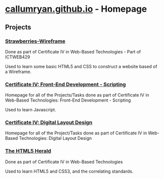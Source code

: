 # [callumryan.github.io](https://callumryan.github.io) - Homepage

## Projects

### [Strawberries-Wireframe](https://callumryan.github.io/Strawberries-Wireframe/index.html)
Done as part of Certificate IV in Web-Based Technologies - Part of ICTWEB429

Used to learn some basic HTML5 and CSS to construct a website based of a Wireframe.

### [Certificate IV: Front-End Development - Scripting](https://callumryan.github.io/C4-Front-End-Scripting)
Homepage for all of the Projects/Tasks done as part of Certificate IV in Web-Based Technologies: Front-End Development - Scripting

Used to learn Javascript.

### [Certificate IV: Digital Layout Design](https://callumryan.github.io/C4-Digital-Layout-Design)
Homepage for all of the Project/Tasks done as part of Certificate IV in Web-Based Technologies: Digital Layout Design

### [The HTML5 Herald](https://callumryan.github.io)

Done as part of Certificate IV in Web-Based Technologies

Used to learn HTML5 and CSS3, and the correlating standards.
